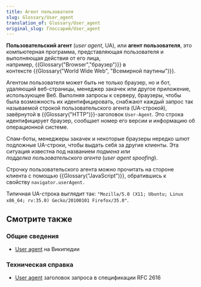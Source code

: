 ```yaml
---
title: Агент пользователя
slug: Glossary/User_agent
translation_of: Glossary/User_agent
original_slug: Глоссарий/User_agent
---
```

**Пользовательский агент** (_user agent_, UA), или **агент пользователя**, это компьютерная программа, представляющая пользователя и выполняющая действия от его лица, например, {{Glossary("Browser","браузер")}} в контексте {{Glossary("World Wide Web", "Всемирной паутины")}}.

Агентом пользователя может быть не только браузер, но и бот, удаляющий веб-страницы, менеджер закачек или другое приложение, использующее Веб. Выполняя запросы к серверу, браузеры, чтобы была возможность их идентифицировать, снабжают каждый запрос так называемой строкой пользовательского агента (UA-строкой), завёрнутой в {{Glossary("HTTP")}}-заголовок `User-Agent`. Это строка идентифицирует браузер, сообщает номер его версии и информацию об операционной системе.

Спам-боты, менеджеры закачек и некоторые браузеры нередко шлют подложные UA-строки, чтобы выдать себя за другие клиенты. Эта ситуация известна под названием *подмена или подделка пользовательского агента* (_user agent spoofing_).

Строчку пользовательского агента можно прочитать на стороне клиента с помощью {{Glossary("JavaScript")}}, обратившись к свойству `navigator.userAgent.`

Типичная UA-строка выглядит так: `"Mozilla/5.0 (X11; Ubuntu; Linux x86_64; rv:35.0) Gecko/20100101 Firefox/35.0"`.

## Смотрите также

### Общие сведения

- [User agent](https://ru.wikipedia.org/wiki/User_agent) на Википедии

### Техническая справка

- [User agent](http://tools.ietf.org/html/rfc2616#section-14.43) заголовок запроса в спецификации RFC 2616
